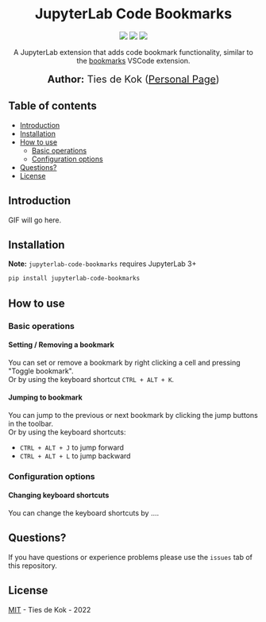 <h1 align="center">
    JupyterLab Code Bookmarks<br>   
</h1>
<p align="center">  
 <a href="https://mybinder.org/v2/gh/TiesdeKok/fast_xbrl_parser/HEAD?labpath=examples%2Fexample.ipynb"><img src="https://mybinder.org/badge_logo.svg"></a>
 <a href="https://opensource.org/licenses/MIT"><img src="https://img.shields.io/badge/license-MIT-blue.svg"></a>
  <img src="https://img.shields.io/badge/last%20updated-August%202022-3d62d1">
 
</p>

<p align="center">
A JupyterLab extension that adds code bookmark functionality, similar to the <a href="https://marketplace.visualstudio.com/items?itemName=alefragnani.Bookmarks">bookmarks</a> VSCode extension.<br>
<br>
  <span style='font-size: 15pt'><strong>Author:</strong> Ties de Kok (<a href="https://www.TiesdeKok.com">Personal Page</a>)</span>
</p>

## Table of contents

  * [Introduction](#introduction)
  * [Installation](#installation)
  * [How to use](#howtouse)
      * [Basic operations](#basic-operations)
      * [Configuration options](#configuration)
  * [Questions?](#questions)
  * [License](#license)

<h2 id="introduction">Introduction</h2>
 
 GIF will go here.

<h2 id="installation">Installation</h2>

**Note:** `jupyterlab-code-bookmarks` requires JupyterLab 3+

```bash
pip install jupyterlab-code-bookmarks
```
<h2 id="howtouse">How to use</h2>

<h3 id="basic-operations">Basic operations</h3>

<h4>Setting / Removing a bookmark</h4>

You can set or remove a bookmark by right clicking a cell and pressing "Toggle bookmark".     
Or by using the keyboard shortcut `CTRL + ALT + K`.

<h4>Jumping to bookmark</h4>

You can jump to the previous or next bookmark by clicking the jump buttons in the toolbar.     
Or by using the keyboard shortcuts:

- `CTRL + ALT + J` to jump forward
- `CTRL + ALT + L` to jump backward

<h3 id="configuration">Configuration options</h3>

<h4>Changing keyboard shortcuts</h4>

You can change the keyboard shortcuts by ....

<h2 id="questions">Questions?</h2>

If you have questions or experience problems please use the `issues` tab of this repository.

<h2 id="license">License</h2>

[MIT](LICENSE) - Ties de Kok - 2022
